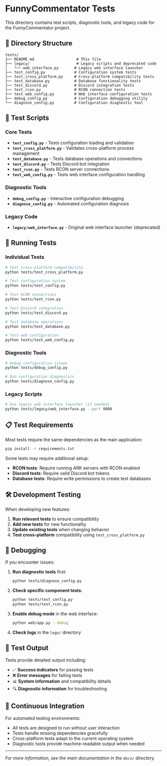 # FunnyCommentator Tests

This directory contains test scripts, diagnostic tools, and legacy code for the FunnyCommentator project.

## 📁 Directory Structure

```
tests/
├── README.md                   # This file
├── legacy/                     # Legacy scripts and deprecated code
│   └── web_interface.py       # Legacy web interface launcher
├── test_config.py             # Configuration system tests
├── test_cross_platform.py     # Cross-platform compatibility tests
├── test_database.py           # Database functionality tests
├── test_discord.py            # Discord integration tests
├── test_rcon.py               # RCON connection tests
├── test_web_config.py         # Web interface configuration tests
├── debug_config.py            # Configuration debugging utility
└── diagnose_config.py         # Configuration diagnostic tool
```

## 🧪 Test Scripts

### Core Tests
- **`test_config.py`** - Tests configuration loading and validation
- **`test_cross_platform.py`** - Validates cross-platform process management
- **`test_database.py`** - Tests database operations and connections
- **`test_discord.py`** - Tests Discord bot integration
- **`test_rcon.py`** - Tests RCON server connections
- **`test_web_config.py`** - Tests web interface configuration handling

### Diagnostic Tools
- **`debug_config.py`** - Interactive configuration debugging
- **`diagnose_config.py`** - Automated configuration diagnosis

### Legacy Code
- **`legacy/web_interface.py`** - Original web interface launcher (deprecated)

## 🚀 Running Tests

### Individual Tests
```bash
# Test cross-platform compatibility
python tests/test_cross_platform.py

# Test configuration system
python tests/test_config.py

# Test RCON connections
python tests/test_rcon.py

# Test Discord integration
python tests/test_discord.py

# Test database operations
python tests/test_database.py

# Test web configuration
python tests/test_web_config.py
```

### Diagnostic Tools
```bash
# Debug configuration issues
python tests/debug_config.py

# Run configuration diagnostics
python tests/diagnose_config.py
```

### Legacy Scripts
```bash
# Use legacy web interface launcher (if needed)
python tests/legacy/web_interface.py --port 8080
```

## 📋 Test Requirements

Most tests require the same dependencies as the main application:
```bash
pip install -r requirements.txt
```

Some tests may require additional setup:
- **RCON tests**: Require running ARK servers with RCON enabled
- **Discord tests**: Require valid Discord bot tokens
- **Database tests**: Require write permissions to create test databases

## 🛠️ Development Testing

When developing new features:

1. **Run relevant tests** to ensure compatibility
2. **Add new tests** for new functionality
3. **Update existing tests** when changing behavior
4. **Test cross-platform** compatibility using `test_cross_platform.py`

## 🐛 Debugging

If you encounter issues:

1. **Run diagnostic tools** first:
   ```bash
   python tests/diagnose_config.py
   ```

2. **Check specific component tests**:
   ```bash
   python tests/test_config.py
   python tests/test_rcon.py
   ```

3. **Enable debug mode** in the web interface:
   ```bash
   python web/app.py --debug
   ```

4. **Check logs** in the `logs/` directory

## 📝 Test Output

Tests provide detailed output including:
- ✅ **Success indicators** for passing tests
- ❌ **Error messages** for failing tests
- 📊 **System information** and compatibility details
- 🔍 **Diagnostic information** for troubleshooting

## 🔄 Continuous Integration

For automated testing environments:
- All tests are designed to run without user interaction
- Tests handle missing dependencies gracefully
- Cross-platform tests adapt to the current operating system
- Diagnostic tools provide machine-readable output when needed

---

*For more information, see the main documentation in the `docs/` directory.*
